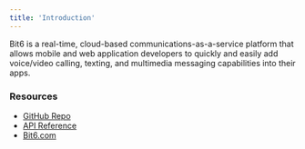 ```yaml
---
title: 'Introduction'
---
```


Bit6 is a real-time, cloud-based communications-as-a-service platform that allows mobile and web application developers to quickly and easily add voice/video calling, texting, and multimedia messaging capabilities into their apps. 

### Resources
* [GitHub Repo](http://github.com/bit6/bit6-ios-sdk/)
* [API Reference](api/)
* [Bit6.com](http://bit6.com)
